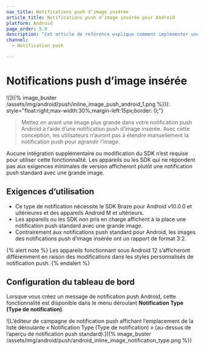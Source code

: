 ```yaml
---
nav_title: Notifications push d’image insérée
article_title: Notifications push d’image insérée pour Android
platform: Android
page_order: 5.9
description: "Cet article de référence explique comment implémenter une notification push d’image insérée dans votre application Android."
channel:
  - Notification push

---
```


# Notifications push d’image insérée

![]({% image_buster /assets/img/android/push/inline_image_push_android_1.png %}){: style="float:right;max-width:30%;margin-left:15px;border: 0;"}

> Mettez en avant une image plus grande dans votre notification push Android à l’aide d’une notification push d’image insérée. Avec cette conception, les utilisateurs n’auront pas à étendre manuellement la notification push pour agrandir l’image. 

Aucune intégration supplémentaire ou modification du SDK n’est requise pour utiliser cette fonctionnalité. Les appareils ou les SDK qui ne répondent pas aux exigences minimales de version afficheront plutôt une notification push standard avec une grande image.

## Exigences d’utilisation

- Ce type de notification nécessite le SDK Braze pour Android v10.0.0 et ultérieures et des appareils Android M et ultérieurs. 
- Les appareils ou les SDK non pris en charge affichent à la place une notification push standard avec une grande image.
- Contrairement aux notifications push standard pour Android, les images des notifications push d’image insérée ont un rapport de format 3:2.

{% alert note %}
Les appareils fonctionnant sous Android 12 s’afficheront différemment en raison des modifications dans les styles personnalisés de notification push.
{% endalert %}

## Configuration du tableau de bord

Lorsque vous créez un message de notification push Android, cette fonctionnalité est disponible dans le menu déroulant **Notification Type (Type de notification)**.

![L’éditeur de campagne de notification push affichant l’emplacement de la liste déroulante « Notification Type (Type de notification) » (au-dessus de l’aperçu de notification push standard).]({% image_buster /assets/img/android/push/android_inline_image_notification_type.png %})
